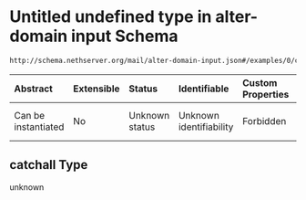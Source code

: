 # Untitled undefined type in alter-domain input Schema

```txt
http://schema.nethserver.org/mail/alter-domain-input.json#/examples/0/catchall
```



| Abstract            | Extensible | Status         | Identifiable            | Custom Properties | Additional Properties | Access Restrictions | Defined In                                                                       |
| :------------------ | :--------- | :------------- | :---------------------- | :---------------- | :-------------------- | :------------------ | :------------------------------------------------------------------------------- |
| Can be instantiated | No         | Unknown status | Unknown identifiability | Forbidden         | Allowed               | none                | [alter-domain-input.json\*](mail/alter-domain-input.json "open original schema") |

## catchall Type

unknown
